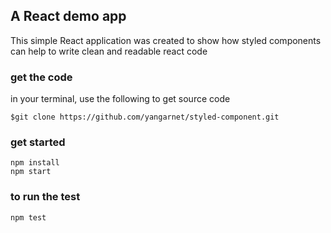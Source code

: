 ## A React demo app

This simple React application was created to show how styled components can help to write clean and readable react code

### get the code

in your terminal, use the following to get source code

```
$git clone https://github.com/yangarnet/styled-component.git
```

### get started

```
npm install
npm start
```

### to run the test

```
npm test
```
